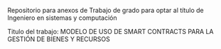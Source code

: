 Repositorio para anexos de Trabajo de grado para optar al título de Ingeniero en sistemas y computación

Titulo del trabajo: MODELO DE USO DE SMART CONTRACTS PARA LA GESTIÓN DE BIENES Y RECURSOS
